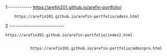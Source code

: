 1------------
    https://arefin201.github.io/arefin-portfolio/ 
    
        https://arefin201.github.io/arefin-portfolio/admin.html
    

2 ---------------------------

    https://arefin201.github.io/arefin-portfolio/index2.html
  
    
               https://arefin201.github.io/arefin-portfolio/adminpro.html

          
